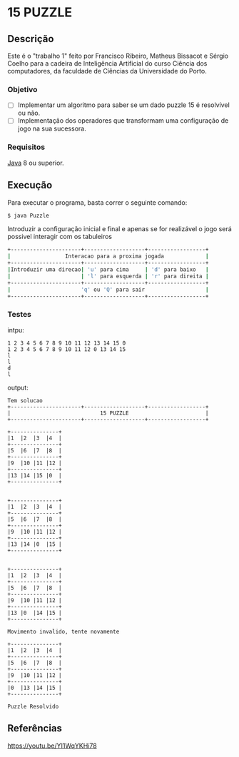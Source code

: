 # 15 PUZZLE
## Descrição

Este é o "trabalho 1" feito por Francisco Ribeiro, Matheus Bissacot e Sérgio Coelho para a cadeira de Inteligência Artificial do curso Ciência dos computadores, da faculdade de Ciências da Universidade do Porto.

### Objetivo

* [ ] Implementar um algoritmo para saber se um dado puzzle 15 é resolvível ou não.
* [ ] Implementação dos operadores que transformam uma configuração de jogo na sua sucessora.

### Requisitos
[Java](https://www.oracle.com/java/technologies/downloads/) 8 ou superior.

## Execução

Para executar o programa, basta correr o seguinte comando:

```bash
$ java Puzzle 
```
Introduzir a configuração inicial e final e apenas se for realizável o jogo será possivel interagir com os tabuleiros
```bash
+----------------------+-------------------+------------------+
|                 Interacao para a proxima jogada             |
+----------------------+-------------------+------------------+
|Introduzir uma direcao| 'u' para cima     | 'd' para baixo   |
|                      | 'l' para esquerda | 'r' para direita |
+----------------------+-------------------+------------------+
|                      'q' ou 'Q' para sair                   |
+----------------------+-------------------+------------------+
```

### Testes
intpu:
```
1 2 3 4 5 6 7 8 9 10 11 12 13 14 15 0
1 2 3 4 5 6 7 8 9 10 11 12 0 13 14 15
l
l
d
l
```
output:
```
Tem solucao
+----------------------+-------------------+------------------+
|                            15 PUZZLE                        |
+----------------------+-------------------+------------------+

+---------------+
|1  |2  |3  |4  |
+---------------+
|5  |6  |7  |8  |
+---------------+
|9  |10 |11 |12 |
+---------------+
|13 |14 |15 |0  |
+---------------+


+---------------+
|1  |2  |3  |4  |
+---------------+
|5  |6  |7  |8  |
+---------------+
|9  |10 |11 |12 |
+---------------+
|13 |14 |0  |15 |
+---------------+


+---------------+
|1  |2  |3  |4  |
+---------------+
|5  |6  |7  |8  |
+---------------+
|9  |10 |11 |12 |
+---------------+
|13 |0  |14 |15 |
+---------------+

Movimento invalido, tente novamente

+---------------+
|1  |2  |3  |4  |
+---------------+
|5  |6  |7  |8  |
+---------------+
|9  |10 |11 |12 |
+---------------+
|0  |13 |14 |15 |
+---------------+

Puzzle Resolvido

```
## Referências
https://youtu.be/YI1WqYKHi78
